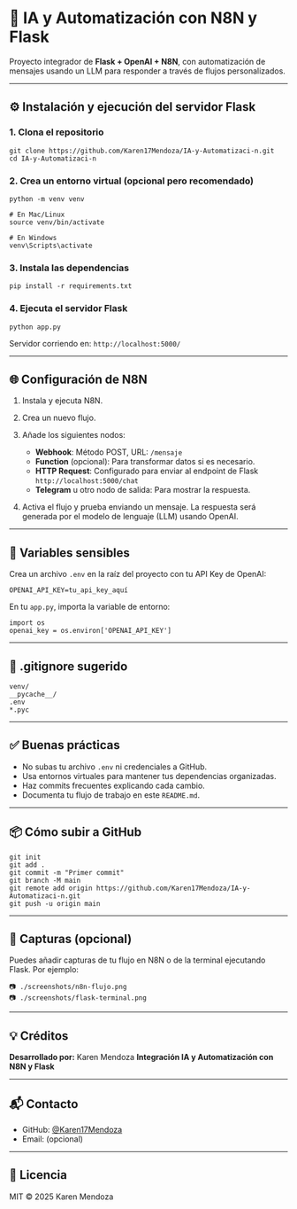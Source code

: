 # 🤖 IA y Automatización con N8N y Flask

Proyecto integrador de **Flask + OpenAI + N8N**, con automatización de mensajes usando un LLM para responder a través de flujos personalizados.

---

## ⚙️ Instalación y ejecución del servidor Flask

### 1. Clona el repositorio

```
git clone https://github.com/Karen17Mendoza/IA-y-Automatizaci-n.git
cd IA-y-Automatizaci-n
````

### 2. Crea un entorno virtual (opcional pero recomendado)

```
python -m venv venv

# En Mac/Linux
source venv/bin/activate

# En Windows
venv\Scripts\activate
```

### 3. Instala las dependencias

```
pip install -r requirements.txt
```

### 4. Ejecuta el servidor Flask

```
python app.py
```

Servidor corriendo en: `http://localhost:5000/`

---

## 🌐 Configuración de N8N

1. Instala y ejecuta N8N.
2. Crea un nuevo flujo.
3. Añade los siguientes nodos:

   * **Webhook**: Método POST, URL: `/mensaje`
   * **Function** (opcional): Para transformar datos si es necesario.
   * **HTTP Request**: Configurado para enviar al endpoint de Flask `http://localhost:5000/chat`
   * **Telegram** u otro nodo de salida: Para mostrar la respuesta.
4. Activa el flujo y prueba enviando un mensaje.
   La respuesta será generada por el modelo de lenguaje (LLM) usando OpenAI.

---

## 🔐 Variables sensibles

Crea un archivo `.env` en la raíz del proyecto con tu API Key de OpenAI:

```
OPENAI_API_KEY=tu_api_key_aquí
```

En tu `app.py`, importa la variable de entorno:

```
import os
openai_key = os.environ['OPENAI_API_KEY']
```

---

## 📝 .gitignore sugerido

```
venv/
__pycache__/
.env
*.pyc
```

---

## ✅ Buenas prácticas

* No subas tu archivo `.env` ni credenciales a GitHub.
* Usa entornos virtuales para mantener tus dependencias organizadas.
* Haz commits frecuentes explicando cada cambio.
* Documenta tu flujo de trabajo en este `README.md`.

---

## 📦 Cómo subir a GitHub

```
git init
git add .
git commit -m "Primer commit"
git branch -M main
git remote add origin https://github.com/Karen17Mendoza/IA-y-Automatizaci-n.git
git push -u origin main
```

---

## 📸 Capturas (opcional)

Puedes añadir capturas de tu flujo en N8N o de la terminal ejecutando Flask.
Por ejemplo:

```
📷 ./screenshots/n8n-flujo.png  
📷 ./screenshots/flask-terminal.png
```

---

## 💡 Créditos


**Desarrollado por:** Karen Mendoza
**Integración IA y Automatización con N8N y Flask**

---

## 📬 Contacto

* GitHub: [@Karen17Mendoza](https://github.com/Karen17Mendoza)
* Email: (opcional)

---

## 🏁 Licencia

MIT © 2025 Karen Mendoza

```


